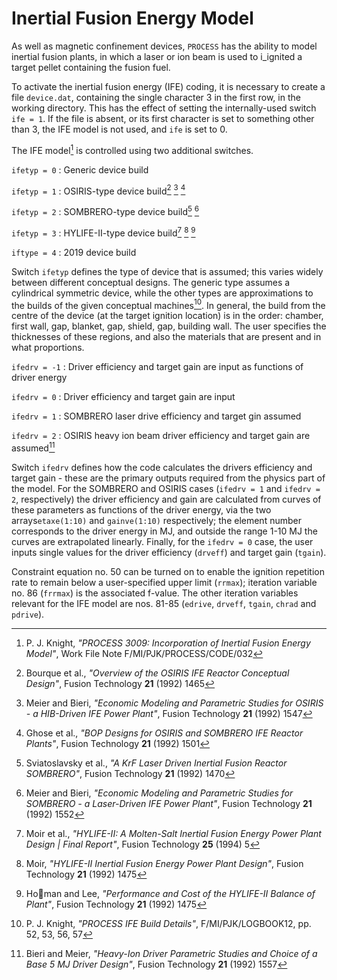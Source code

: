 # Inertial Fusion Energy Model

As well as magnetic confinement devices, `PROCESS` has the ability to model inertial fusion plants, in which a laser or ion beam is used to i_ignited a target pellet containing the fusion fuel.

To activate the inertial fusion energy (IFE) coding, it is necessary to create a file `device.dat`, containing the single character 3 in the first row, in the working directory. This has the effect of setting the internally-used switch `ife = 1`. If the file is absent, or its first character is set to something other than 3, the IFE model is not used, and `ife` is set to 0.

The IFE model[^1] is controlled using two additional switches.

`ifetyp = 0` : Generic device build

`ifetyp = 1` : OSIRIS-type device build[^2] [^3] [^4]

`ifetyp = 2` : SOMBRERO-type device build[^5] [^6]

`ifetyp = 3` : HYLIFE-II-type device build[^7] [^8] [^9]

`iftype = 4` : 2019 device build

Switch `ifetyp` defines the type of device that is assumed; this varies widely between different conceptual designs. The generic type assumes a cylindrical symmetric device, while the other types are approximations to the builds of the given conceptual machines[^10]. In general, the build from the centre of the device (at the target ignition location) is in the order: chamber, first wall, gap, blanket, gap, shield, gap, building wall. The user specifies the thicknesses of these regions, and also the materials that are present and in what proportions.

`ifedrv = -1` : Driver efficiency and target gain are input as functions of driver energy

`ifedrv = 0` : Driver efficiency and target gain are input

`ifedrv = 1` : SOMBRERO laser drive efficiency and target gin assumed

`ifedrv = 2` : OSIRIS heavy ion beam driver efficiency and target gain are assumed[^11]

Switch `ifedrv` defines how the code calculates the drivers efficiency and target gain - these are the primary outputs required from the physics part of the model. For the SOMBRERO and OSIRIS cases (`ifedrv = 1` and `ifedrv = 2`, respectively) the driver efficiency and gain are calculated from curves of these parameters as functions of the driver energy, via the two arrays`etaxe(1:10)` and `gainve(1:10)` respectively; the element number corresponds to the driver energy in MJ, and outside the range 1-10 MJ the curves are extrapolated linearly. Finally, for the `ifedrv = 0` case, the user inputs single values for the driver efficiency (`drveff`) and target gain (`tgain`).

Constraint equation no. 50 can be turned on to enable the ignition repetition rate to remain below a user-specified upper limit (`rrmax`); iteration variable no. 86 (`frrmax`) is the associated f-value. The other iteration variables relevant for the IFE model are nos. 81-85 (`edrive`, `drveff`, `tgain`, `chrad` and `pdrive`).

[^1]: P. J. Knight, *"PROCESS 3009: Incorporation of Inertial Fusion Energy Model"*, Work File Note F/MI/PJK/PROCESS/CODE/032
[^2]: Bourque et al., *"Overview of the OSIRIS IFE Reactor Conceptual Design"*, Fusion Technology **21** (1992) 1465
[^3]: Meier and Bieri, *"Economic Modeling and Parametric Studies for OSIRIS - a HIB-Driven IFE Power Plant"*, Fusion Technology **21** (1992) 1547
[^4]: Ghose et al., *"BOP Designs for OSIRIS and SOMBRERO IFE Reactor Plants"*, Fusion Technology **21** (1992) 1501
[^5]: Sviatoslavsky et al., *"A KrF Laser Driven Inertial Fusion Reactor SOMBRERO"*, Fusion Technology **21** (1992) 1470
[^6]: Meier and Bieri, *"Economic Modeling and Parametric Studies for SOMBRERO - a Laser-Driven IFE Power Plant"*, Fusion Technology **21** (1992) 1552
[^7]: Moir et al., *"HYLIFE-II: A Molten-Salt Inertial Fusion Energy Power Plant Design | Final Report"*, Fusion Technology **25** (1994) 5
[^8]: Moir, *"HYLIFE-II Inertial Fusion Energy Power Plant Design"*, Fusion Technology **21** (1992) 1475
[^9]: Homan and Lee, *"Performance and Cost of the HYLIFE-II Balance of Plant"*, Fusion Technology **21** (1992) 1475
[^10]: P. J. Knight, *"PROCESS IFE Build Details"*, F/MI/PJK/LOGBOOK12, pp. 52, 53, 56, 57
[^11]: Bieri and Meier, *"Heavy-Ion Driver Parametric Studies and Choice of a Base 5 MJ Driver Design"*, Fusion Technology **21** (1992) 1557